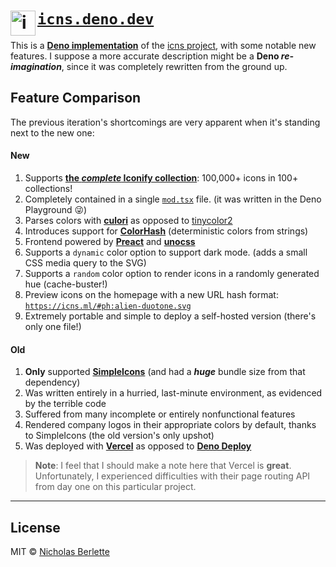 # <img src="https://icns.ml/dynamic/deno.svg" alt="icns.ml" height="40" align="left"> [`icns.deno.dev`](https://icns.ml)

This is a [**Deno implementation**](https://icns.deno.dev) of the [icns project](https://github.com/nberlette/icns), with some notable new features. I suppose a more accurate description might be a **Deno *re-imagination***, since it was completely rewritten from the ground up.

## Feature Comparison

The previous iteration's shortcomings are very apparent when it's standing next to the new one:

#### New

1. Supports [**the _complete_ Iconify collection**](https://github.com/iconify): 100,000+ icons in 100+ collections!
2. Completely contained in a single [`mod.tsx`](./mod.tsx) file. (it was written in the Deno Playground 😜)
3. Parses colors with [**culori**](https://deno.land/x/culori) as opposed to [tinycolor2](https://github.com/bgrins/TinyColor)
4. Introduces support for [**ColorHash**](https://deno.land/x/colorhash) (deterministic colors from strings)
5. Frontend powered by [**Preact**](https://preactjs.org) and [**unocss**](https://uno.antfu.me)
6. Supports a `dynamic` color option to support dark mode. (adds a small CSS media query to the SVG) 
7. Supports a `random` color option to render icons in a randomly generated hue (cache-buster!)
8. Preview icons on the homepage with a new URL hash format: [`https://icns.ml/#ph:alien-duotone.svg`](https://icns.ml/#ph:alien-duotone.svg)
9. Extremely portable and simple to deploy a self-hosted version (there's only one file!)

#### Old

1. **Only** supported [**SimpleIcons**](https://github.com/simple-icons/simple-icons) (and had a _**huge**_ bundle size from that dependency)
2. Was written entirely in a hurried, last-minute environment, as evidenced by the terrible code
3. Suffered from many incomplete or entirely nonfunctional features
4. Rendered company logos in their appropriate colors by default, thanks to SimpleIcons (the old version's only upshot)
5. Was deployed with [**Vercel**](https://vercel.com) as opposed to [**Deno Deploy**](https://dash.deno.com/new)  

> **Note**: I feel that I should make a note here that Vercel is **great**. Unfortunately, I experienced
> difficulties with their page routing API from day one on this particular project.  

---  

## License

MIT © [Nicholas Berlette](https://github.com/nberlette)  
